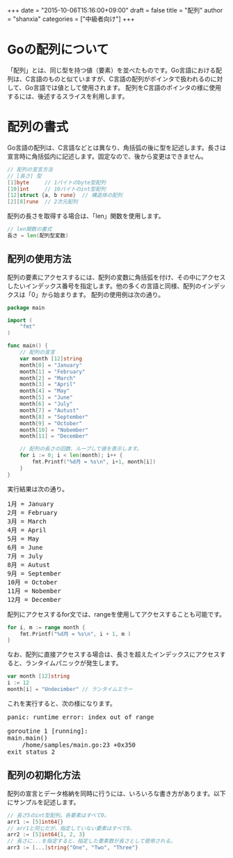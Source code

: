 +++
date = "2015-10-06T15:16:00+09:00"
draft = false
title = "配列"
author = "shanxia"
categories = ["中級者向け"]
+++

# Goの配列について
「配列」とは、同じ型を持つ値（要素）を並べたものです。Go言語における配列は、C言語のものと似ていますが、C言語の配列がポインタで扱われるのに対して、Go言語では値として使用されます。
配列をC言語のポインタの様に使用するには、後述するスライスを利用します。

# 配列の書式
Go言語の配列は、C言語などとは異なり、角括弧の後に型を記述します。長さは宣言時に角括弧内に記述します。固定なので、後から変更はできません。

```go
// 配列の宣言方法
// [長さ] 型
[1]byte		// 1バイトのbyte型配列
[10]int		// 10バイトのint型配列
[12]struct {a, b rune}	// 構造体の配列
[2][8]rune	// 2次元配列
```

配列の長さを取得する場合は、「len」関数を使用します。

```go
// len関数の書式
長さ = len(配列型変数)
```

## 配列の使用方法
配列の要素にアクセスするには、配列の変数に角括弧を付け、その中にアクセスしたいインデックス番号を指定します。他の多くの言語と同様、配列のインデックスは「0」から始まります。
配列の使用例は次の通り。

```go
package main

import (
	"fmt"
)

func main() {
	// 配列の宣言
	var month [12]string
	month[0] = "January"
	month[1] = "February"
	month[2] = "March"
	month[3] = "April"
	month[4] = "May"
	month[5] = "June"
	month[6] = "July"
	month[7] = "Autust"
	month[8] = "September"
	month[9] = "October"
	month[10] = "Nobember"
	month[11] = "December"

	// 配列の長さの回数、ループして値を表示します。
	for i := 0; i < len(month); i++ {
		fmt.Printf("%d月 = %s\n", i+1, month[i])
	}
}
```

実行結果は次の通り。

<pre class="output">
1月 = January
2月 = February  
3月 = March
4月 = April
5月 = May
6月 = June
7月 = July
8月 = Autust
9月 = September
10月 = October
11月 = Nobember
12月 = December
</pre>

配列にアクセスするfor文では、rangeを使用してアクセスすることも可能です。

```go
for i, m := range month {
	fmt.Printf("%d月 = %s\n", i + 1, m )
}
```

なお、配列に直接アクセスする場合は、長さを超えたインデックスにアクセスすると、ランタイムパニックが発生します。

```go
var month [12]string
i := 12
month[i] = "Undecimber" // ランタイムエラー
```

これを実行すると、次の様になります。

<pre class="output">
panic: runtime error: index out of range

goroutine 1 [running]:
main.main()
    /home/samples/main.go:23 +0x350
exit status 2
</pre>

## 配列の初期化方法
配列の宣言とデータ格納を同時に行うには、いろいろな書き方があります。以下にサンプルを記述します。

```go
// 長さ5のint型配列。各要素はすべて0。
arr1 := [5]int64{}
// arr1と同じだが、指定していない要素はすべて0。
arr2 := [5]int64{1, 2, 3}
// 長さに...を指定すると、指定した要素数が長さとして使用される。
arr3 := [...]string{"One", "Two", "Three"}
```
